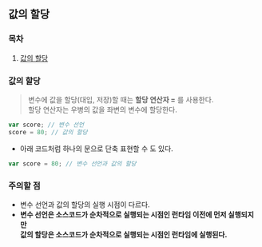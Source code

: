 ## 값의 할당

### 목차

1. [값의 할당](#값의-할당-1)


### 값의 할당

> 변수에 값을 할당(대입, 저장)할 때는 **할당 연산자 =** 를 사용한다.   
> 할당 연산자는 우병의 값을 좌변의 변수에 할당한다.

```javascript
var score; // 변수 선언
score = 80; // 값의 할당
```

- 아래 코드처럼 하나의 문으로 단축 표현할 수 도 있다.

```javascript
var score = 80; // 변수 선언과 값의 할당
```

### 주의할 점

- 변수 선언과 값의 할당의 실행 시점이 다르다.
- **변수 선언은 소스코드가 순차적으로 실행되는 시점인 런타임 이전에 먼저 실행되지만   
  값의 할당은 소스코드가 순차적으로 실행되는 시점인 런타임에 실행된다.**
